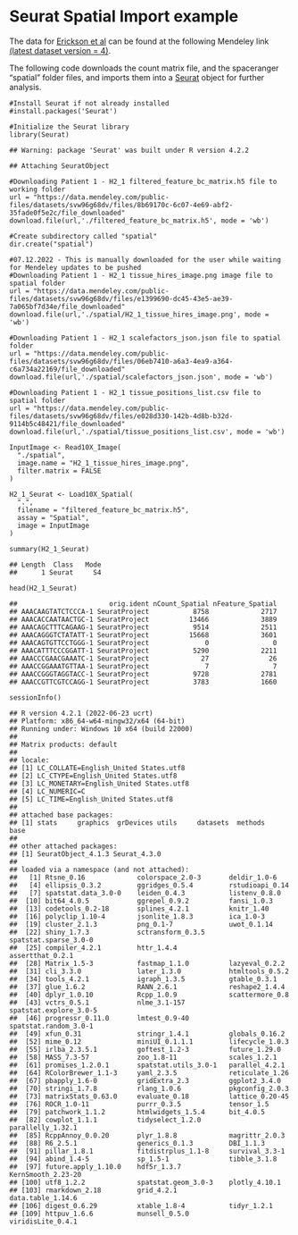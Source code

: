 # Seurat Spatial Import example

The data for [Erickson et
al](https://www.nature.com/articles/s41586-022-05023-2) can be found at
the following Mendeley link [(latest dataset version =
4)](https://data.mendeley.com/datasets/svw96g68dv/4).

The following code downloads the count matrix file, and the spaceranger
“spatial” folder files, and imports them into a
[Seurat](https://satijalab.org/seurat/index.html) object for further
analysis.

    #Install Seurat if not already installed
    #install.packages('Seurat')

    #Initialize the Seurat library
    library(Seurat)

    ## Warning: package 'Seurat' was built under R version 4.2.2

    ## Attaching SeuratObject

    #Downloading Patient 1 - H2_1 filtered_feature_bc_matrix.h5 file to working folder
    url = "https://data.mendeley.com/public-files/datasets/svw96g68dv/files/8b69170c-6c07-4e69-abf2-35fade0f5e2c/file_downloaded"
    download.file(url,'./filtered_feature_bc_matrix.h5', mode = 'wb')

    #Create subdirectory called "spatial"
    dir.create("spatial")

    #07.12.2022 - This is manually downloaded for the user while waiting for Mendeley updates to be pushed
    #Downloading Patient 1 - H2_1 tissue_hires_image.png image file to spatial folder
    url = "https://data.mendeley.com/public-files/datasets/svw96g68dv/files/e1399690-dc45-43e5-ae39-7a065bf7d34e/file_downloaded"
    download.file(url,'./spatial/H2_1_tissue_hires_image.png', mode = 'wb')

    #Downloading Patient 1 - H2_1 scalefactors_json.json file to spatial folder
    url = "https://data.mendeley.com/public-files/datasets/svw96g68dv/files/06eb7410-a6a3-4ea9-a364-c6a734a22169/file_downloaded"
    download.file(url,'./spatial/scalefactors_json.json', mode = 'wb')

    #Downloading Patient 1 - H2_1 tissue_positions_list.csv file to spatial folder
    url = "https://data.mendeley.com/public-files/datasets/svw96g68dv/files/e028d330-142b-4d8b-b32d-9114b5c48421/file_downloaded"
    download.file(url,'./spatial/tissue_positions_list.csv', mode = 'wb')

    InputImage <- Read10X_Image(
      "./spatial",
      image.name = "H2_1_tissue_hires_image.png",
      filter.matrix = FALSE
    )

    H2_1_Seurat <- Load10X_Spatial(
      ".",
      filename = "filtered_feature_bc_matrix.h5",
      assay = "Spatial",
      image = InputImage
    )

    summary(H2_1_Seurat)

    ## Length  Class   Mode 
    ##      1 Seurat     S4

    head(H2_1_Seurat)

    ##                       orig.ident nCount_Spatial nFeature_Spatial
    ## AAACAAGTATCTCCCA-1 SeuratProject           8758             2717
    ## AAACACCAATAACTGC-1 SeuratProject          13466             3889
    ## AAACAGCTTTCAGAAG-1 SeuratProject           9514             2511
    ## AAACAGGGTCTATATT-1 SeuratProject          15668             3601
    ## AAACAGTGTTCCTGGG-1 SeuratProject              0                0
    ## AAACATTTCCCGGATT-1 SeuratProject           5290             2211
    ## AAACCCGAACGAAATC-1 SeuratProject             27               26
    ## AAACCGGAAATGTTAA-1 SeuratProject              7                7
    ## AAACCGGGTAGGTACC-1 SeuratProject           9728             2781
    ## AAACCGTTCGTCCAGG-1 SeuratProject           3783             1660

    sessionInfo()

    ## R version 4.2.1 (2022-06-23 ucrt)
    ## Platform: x86_64-w64-mingw32/x64 (64-bit)
    ## Running under: Windows 10 x64 (build 22000)
    ## 
    ## Matrix products: default
    ## 
    ## locale:
    ## [1] LC_COLLATE=English_United States.utf8 
    ## [2] LC_CTYPE=English_United States.utf8   
    ## [3] LC_MONETARY=English_United States.utf8
    ## [4] LC_NUMERIC=C                          
    ## [5] LC_TIME=English_United States.utf8    
    ## 
    ## attached base packages:
    ## [1] stats     graphics  grDevices utils     datasets  methods   base     
    ## 
    ## other attached packages:
    ## [1] SeuratObject_4.1.3 Seurat_4.3.0      
    ## 
    ## loaded via a namespace (and not attached):
    ##   [1] Rtsne_0.16             colorspace_2.0-3       deldir_1.0-6          
    ##   [4] ellipsis_0.3.2         ggridges_0.5.4         rstudioapi_0.14       
    ##   [7] spatstat.data_3.0-0    leiden_0.4.3           listenv_0.8.0         
    ##  [10] bit64_4.0.5            ggrepel_0.9.2          fansi_1.0.3           
    ##  [13] codetools_0.2-18       splines_4.2.1          knitr_1.40            
    ##  [16] polyclip_1.10-4        jsonlite_1.8.3         ica_1.0-3             
    ##  [19] cluster_2.1.3          png_0.1-7              uwot_0.1.14           
    ##  [22] shiny_1.7.3            sctransform_0.3.5      spatstat.sparse_3.0-0 
    ##  [25] compiler_4.2.1         httr_1.4.4             assertthat_0.2.1      
    ##  [28] Matrix_1.5-3           fastmap_1.1.0          lazyeval_0.2.2        
    ##  [31] cli_3.3.0              later_1.3.0            htmltools_0.5.2       
    ##  [34] tools_4.2.1            igraph_1.3.5           gtable_0.3.1          
    ##  [37] glue_1.6.2             RANN_2.6.1             reshape2_1.4.4        
    ##  [40] dplyr_1.0.10           Rcpp_1.0.9             scattermore_0.8       
    ##  [43] vctrs_0.5.1            nlme_3.1-157           spatstat.explore_3.0-5
    ##  [46] progressr_0.11.0       lmtest_0.9-40          spatstat.random_3.0-1 
    ##  [49] xfun_0.31              stringr_1.4.1          globals_0.16.2        
    ##  [52] mime_0.12              miniUI_0.1.1.1         lifecycle_1.0.3       
    ##  [55] irlba_2.3.5.1          goftest_1.2-3          future_1.29.0         
    ##  [58] MASS_7.3-57            zoo_1.8-11             scales_1.2.1          
    ##  [61] promises_1.2.0.1       spatstat.utils_3.0-1   parallel_4.2.1        
    ##  [64] RColorBrewer_1.1-3     yaml_2.3.5             reticulate_1.26       
    ##  [67] pbapply_1.6-0          gridExtra_2.3          ggplot2_3.4.0         
    ##  [70] stringi_1.7.8          rlang_1.0.6            pkgconfig_2.0.3       
    ##  [73] matrixStats_0.63.0     evaluate_0.18          lattice_0.20-45       
    ##  [76] ROCR_1.0-11            purrr_0.3.5            tensor_1.5            
    ##  [79] patchwork_1.1.2        htmlwidgets_1.5.4      bit_4.0.5             
    ##  [82] cowplot_1.1.1          tidyselect_1.2.0       parallelly_1.32.1     
    ##  [85] RcppAnnoy_0.0.20       plyr_1.8.8             magrittr_2.0.3        
    ##  [88] R6_2.5.1               generics_0.1.3         DBI_1.1.3             
    ##  [91] pillar_1.8.1           fitdistrplus_1.1-8     survival_3.3-1        
    ##  [94] abind_1.4-5            sp_1.5-1               tibble_3.1.8          
    ##  [97] future.apply_1.10.0    hdf5r_1.3.7            KernSmooth_2.23-20    
    ## [100] utf8_1.2.2             spatstat.geom_3.0-3    plotly_4.10.1         
    ## [103] rmarkdown_2.18         grid_4.2.1             data.table_1.14.6     
    ## [106] digest_0.6.29          xtable_1.8-4           tidyr_1.2.1           
    ## [109] httpuv_1.6.6           munsell_0.5.0          viridisLite_0.4.1
